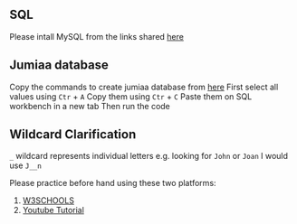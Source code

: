 ## SQL

Please intall MySQL from the links shared [here](https://github.com/Joy879/installs)

## Jumiaa database

Copy the commands to create jumiaa database from [here](https://raw.githubusercontent.com/Joy879/Africa-Data-School-Curriculum/main/notebooks/11%20%26%2012%20lesson%20Database%20%26%20SQL/jumiaaDatabase.sql)
First select all values using `Ctr` + `A`
Copy them using `Ctr` + `C`
Paste them on SQL workbench in a new tab
Then run the code

## Wildcard Clarification
`_` wildcard represents individual letters e.g. looking for `John` or `Joan` I would use `J__n`

Please practice before hand using these two platforms:
1. [W3SCHOOLS](https://www.w3schools.com/sql/default.asp)
2. [Youtube Tutorial](https://www.youtube.com/watch?v=7S_tz1z_5bA)
